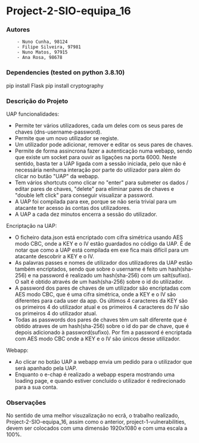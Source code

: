 # Project-2-SIO-equipa_16

### Autores
        - Nuno Cunha, 98124
        - Filipe Silveira, 97981
        - Nuno Matos, 97915
        - Ana Rosa, 98678
        
### Dependencies (tested on python 3.8.10)
pip install Flask
pip install cryptography


### Descrição do Projeto

UAP funcionalidades:

- Permite ter vários utilizadores, cada um deles com os seus pares de chaves (dns-username-password).
- Permite que um novo utilizador se registe.
- Um utilizador pode adicionar, remover e editar os seus pares de chaves.
- Permite de forma assincrona fazer a autenticação numa webapp, sendo que existe um socket para ouvir as ligações na porta 6000. Neste sentido, basta ter a UAP ligada com a sessão iniciada, pelo que não é necessária nenhuma interação por parte do utilizador para além do clicar no butão "UAP" da webapp.
- Tem vários shortcuts como clicar no "enter" para submeter os dados / editar pares de chaves, "delete" para eliminar pares de chaves e "double left click" para conseguir visualizar a password.
- A UAP foi compilada para exe, porque se não seria trivial para um atacante ter acesso às contas dos utilizadores.
- A UAP a cada dez minutos encerra a sessão do utilizador.

Encriptação na UAP:

- O ficheiro data.json está encriptado com cifra simétrica usando AES modo CBC, onde a KEY e o IV estão guardados no código da UAP. É de notar que como a UAP está compilada em exe fica mais difícil para um atacante descobrir a KEY e o IV.
- As palavras passes e nomes de utilizador dos utilizadores da UAP estão também encriptados, sendo que sobre o username é feito um hash(sha-256) e na password é realizado um hash(sha-256) com um salt(sufixo). O salt é obtido através de um hash(sha-256) sobre o id do utilizador. 
- A password dos pares de chaves de um utilizador são encriptadas com AES modo CBC, que é uma cifra simétrica, onde a KEY e o IV são diferentes para cada user da app. Os últimos 4 caracteres da KEY são os primeiros 4 do utilizador atual e os primeiros 4 caracteres do IV são os primeiros 4 do utilizador atual.
- Todas as passwords dos pares de chaves têm um salt diferente que é obtido atraves de um hash(sha-256) sobre o id do par de chave, que é depois adicionado à password(sufixo). Por fim a password é encriptada com AES modo CBC onde a KEY e o IV são únicos desse utilizador.

Webapp:

- Ao clicar no botão UAP a webapp envia um pedido para o utilizador que será apanhado pela UAP.
- Enquanto o e-chap é realizado a webapp espera mostrando uma loading page, e quando estiver concluído o utilizador é redirecionado para a sua conta.

### Observações 

No sentido de uma melhor visuzalização no ecrã, o trabalho realizado, Project-2-SIO-equipa_16, assim como o anterior, project-1-vulnerabilities, devem ser colocados com uma dimensão 1920x1080 e com uma escala a 100%.
